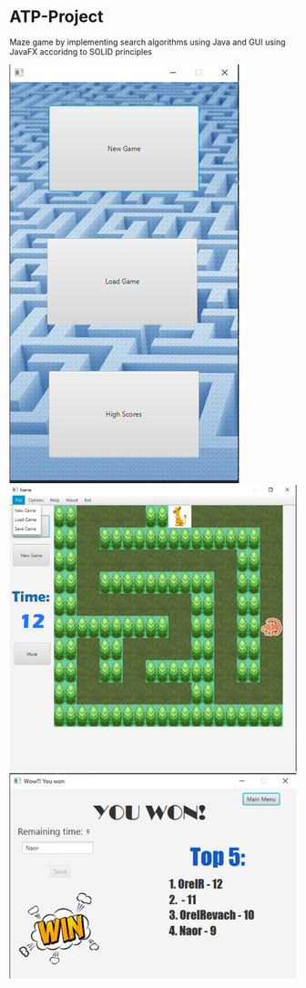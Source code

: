 # ATP-Project
Maze game by implementing search algorithms using Java and GUI using JavaFX 
accoridng to SOLID principles

![](Screenshot1.png)
![](Screenshot2.png)
![](Screenshot3.png)
